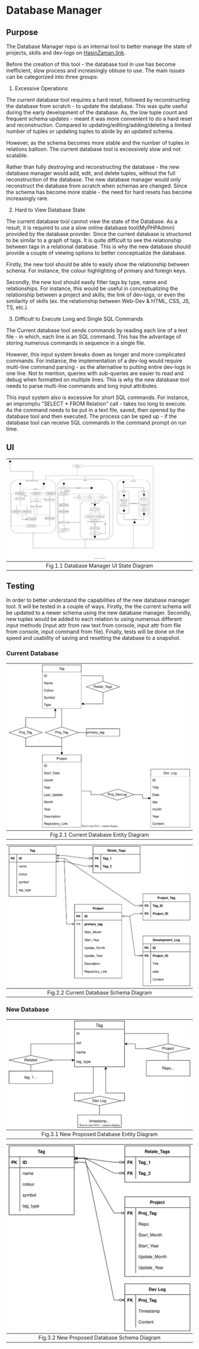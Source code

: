 # Database Manager

## Purpose

The Database Manager repo is an internal tool to better manage the state of projects, skills and dev-logs on [HasinZaman.link](http://hasinzaman.link).

Before the creation of this tool - the database tool in use has become inefficient, slow process and increasingly obtuse to use. The main issues can be categorized into three groups:

 1. Excessive Operations

The current database tool requires a hard reset, followed by reconstructing the database from scratch - to update the database. This was quite useful during the early development of the database. As, the low tuple count and frequent schema updates - meant it was more convenient to do a hard reset and reconstruction. Compared to updating/editing/adding/deleting a limited number of tuples or updating tuples to abide by an updated schema.

However, as the schema becomes more stable and the number of tuples in relations balloon. The current database tool is excessively slow and not scalable.

Rather than fully destroying and reconstructing the database - the new database manager would add, edit, and delete tuples, without the full reconstruction of the database. The new database manager would only reconstruct the database from scratch when schemas are changed. Since the schema has become more stable - the need for hard resets has become increasingly rare.

 2. Hard to View Database State

The current database tool cannot view the state of the Database. As a result, it is required to use a slow online database tool(MyPHPAdmin) provided by the database provider. Since the current database is structured to be similar to a graph of tags. It is quite difficult to see the relationship between tags in a relational database. This is why the new database should provide a couple of viewing options to better conceptualize the database.

Firstly, the new tool should be able to easily show the relationship between schema. For instance, the colour highlighting of primary and foreign keys.

Secondly, the new tool should easily filter tags by type, name and relationships. For instance, this would be useful in conceptualizing the relationship between a project and skills; the link of dev-logs; or even the similarity of skills (ex. the relationship between Web-Dev & HTML, CSS, JS, TS, etc.).

 3. Difficult to Execute Long and Single SQL Commands

The Current database tool sends commands by reading each line of a text file - in which, each line is an SQL command. This has the advantage of storing numerous commands in sequence in a single file.

However, this input system breaks down as longer and more complicated commands. For instance, the implementation of a dev-log would require multi-line command parsing - as the alternative to putting entire dev-logs in one line. Not to mention, queries with sub-queries are easier to read and debug when formatted on multiple lines. This is why the new database tool needs to parse multi-line commands and long input attributes.

This input system also is excessive for short SQL commands. For instance, an impromptu "SELECT * FROM Relation" call - takes too long to execute. As the command needs to be put in a text file, saved, then opened by the database tool and then executed. The process can be sped up - if the database tool can receive SQL commands in the command prompt on run time.

## UI
| ![Database UI State Diagram](design_documentation/DB/new/DBM_State_Diagram.svg "Database UI State Diagram") |
|:--:|
| Fig.1.1 Database Manager UI State Diagram |

## Testing

In order to better understand the capabilities of the new database manager tool. It will be tested in a couple of ways. Firstly, the the current schema will be updated to a newer schema using the new database manager. Secondly, new tuples would be added to each relation to using numerous different input methods (input attr from raw text from console, input attr from file from console, input command from file). Finally, tests will be done on the speed and usability of saving and resetting the database to a snapshot.

### Current Database
| ![Current Database Entity Diagram](design_documentation/DB/old/ER_Diagram.svg) |
|:--:|
| Fig.2.1 Current Database Entity Diagram |

| ![Current Database Schema Diagram](design_documentation/DB/old/Schema_Diagram.svg) |
|:--:|
| Fig.2.2 Current Database Schema Diagram |

### New Database
| ![New Proposed Database Entity Diagram](design_documentation/DB/new/DB_Entity_Diagram.svg) |
|:--:|
| Fig.3.1 New Proposed Database Entity Diagram |

| ![New Proposed Database Schema Diagram](design_documentation/DB/new/DB_Schema_Diagram.svg) |
|:--:|
| Fig.3.2 New Proposed Database Schema Diagram |